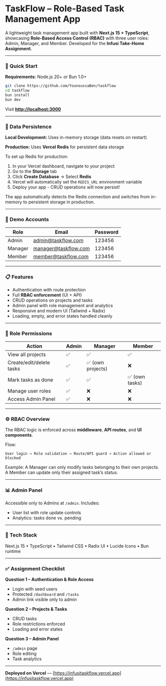 # TaskFlow – Role-Based Task Management App

A lightweight task management app built with **Next.js 15 + TypeScript**, showcasing **Role-Based Access Control (RBAC)** with three user roles: Admin, Manager, and Member.
Developed for the **Infusi Take-Home Assignment**.

---

### 🚀 Quick Start

**Requirements:** Node.js 20+ or Bun 1.0+

```bash
git clone https://github.com/YounoussaBen/taskflow
cd taskflow
bun install
bun dev
```

Visit **[http://localhost:3000](http://localhost:3000)**

---

### 💾 Data Persistence

**Local Development:** Uses in-memory storage (data resets on restart)

**Production:** Uses **Vercel Redis** for persistent data storage

To set up Redis for production:

1. In your Vercel dashboard, navigate to your project
2. Go to the **Storage** tab
3. Click **Create Database** → Select **Redis**
4. Vercel will automatically set the `REDIS_URL` environment variable
5. Deploy your app - CRUD operations will now persist!

The app automatically detects the Redis connection and switches from in-memory to persistent storage in production.

---

### 🔐 Demo Accounts

| Role    | Email                                               | Password |
| ------- | --------------------------------------------------- | -------- |
| Admin   | [admin@taskflow.com](mailto:admin@taskflow.com)     | 123456   |
| Manager | [manager@taskflow.com](mailto:manager@taskflow.com) | 123456   |
| Member  | [member@taskflow.com](mailto:member@taskflow.com)   | 123456   |

---

### 📋 Features

- Authentication with route protection
- Full **RBAC enforcement** (UI + API)
- CRUD operations on projects and tasks
- Admin panel with role management and analytics
- Responsive and modern UI (Tailwind + Radix)
- Loading, empty, and error states handled cleanly

---

### 👥 Role Permissions

| Action                   | Admin | Manager           | Member         |
| ------------------------ | ----- | ----------------- | -------------- |
| View all projects        | ✅    | ✅                | ✅             |
| Create/edit/delete tasks | ✅    | ✅ (own projects) | ❌             |
| Mark tasks as done       | ✅    | ✅                | ✅ (own tasks) |
| Manage user roles        | ✅    | ❌                | ❌             |
| Access Admin Panel       | ✅    | ❌                | ❌             |

---

### ⚙️ RBAC Overview

The RBAC logic is enforced across **middleware**, **API routes**, and **UI components**.

Flow:

```
User login → Role validation → Route/API guard → Action allowed or blocked
```

Example:
A Manager can only modify tasks belonging to their own projects. A Member can update only their assigned task’s status.

---

### 📊 Admin Panel

Accessible only to Admins at `/admin`.
Includes:

- User list with role update controls
- Analytics: tasks done vs. pending

---

### 🧩 Tech Stack

Next.js 15 • TypeScript • Tailwind CSS • Radix UI • Lucide Icons • Bun runtime

---

### ✅ Assignment Checklist

**Question 1 – Authentication & Role Access**

- Login with seed users
- Protected `/dashboard` and `/tasks`
- Admin link visible only to admin

**Question 2 – Projects & Tasks**

- CRUD tasks
- Role restrictions enforced
- Loading and error states

**Question 3 – Admin Panel**

- `/admin` page
- Role editing
- Task analytics

---

**Deployed on Vercel** — [https://infusitaskflow.vercel.app](https://infusitaskflow.vercel.app)
